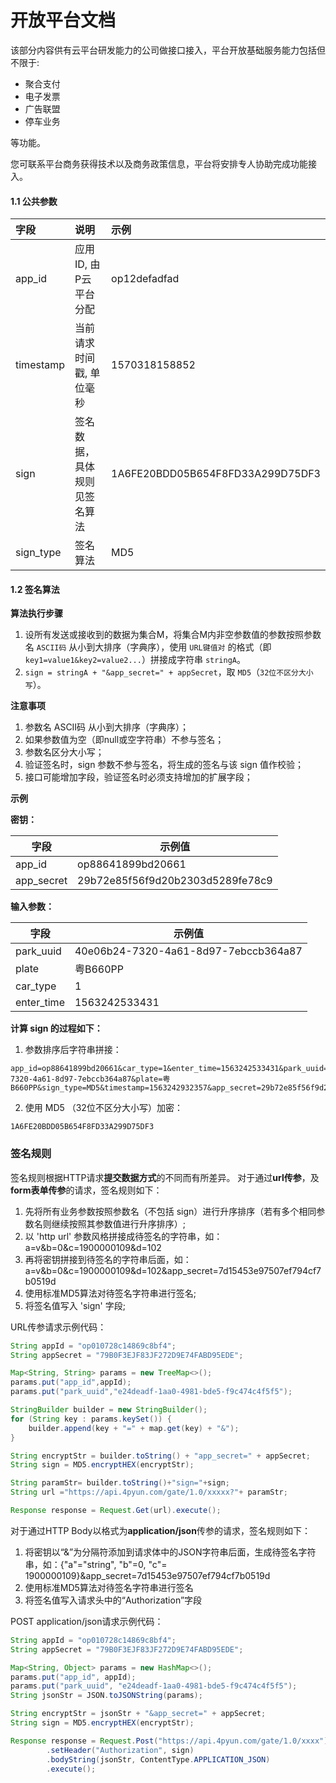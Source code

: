 # 开放平台文档

该部分内容供有云平台研发能力的公司做接口接入，平台开放基础服务能力包括但不限于:

- 聚合支付
- 电子发票
- 广告联盟
- 停车业务

等功能。

您可联系平台商务获得技术以及商务政策信息，平台将安排专人协助完成功能接入。


#### 1.1 公共参数

| 字段       | 说明                                | 示例                             |
| :--------- | :---------------------------------- | :------------------------------- |
| app_id     | 应用ID, 由P云平台分配               | op12defadfad                     |
| timestamp  | 当前请求时间戳, 单位毫秒            | 1570318158852                    |
| sign       | 签名数据，具体规则见签名算法        | 1A6FE20BDD05B654F8FD33A299D75DF3 |
| sign_type  | 签名算法                            | MD5                              |


#### 1.2 签名算法

**算法执行步骤**

1. 设所有发送或接收到的数据为集合M，将集合M内非空参数值的参数按照参数名 `ASCII码` 从小到大排序（字典序），使用 `URL键值对` 的格式（即 `key1=value1&key2=value2...`）拼接成字符串 `stringA`。
2. `sign = stringA + "&app_secret=" + appSecret`，取 `MD5`（`32位不区分大小写`）。

**注意事项**

1. 参数名 ASCII码 从小到大排序（字典序）；
2. 如果参数值为空（即null或空字符串）不参与签名；
3. 参数名区分大小写；
4. 验证签名时，sign 参数不参与签名，将生成的签名与该 sign 值作校验；
5. 接口可能增加字段，验证签名时必须支持增加的扩展字段；

**示例**

**密钥：**

| 字段       | 示例值                           |
| ---------- | -------------------------------- |
| app_id     | op88641899bd20661                |
| app_secret | 29b72e85f56f9d20b2303d5289fe78c9 |

**输入参数：**

| 字段       | 示例值                               |
| ---------- | ------------------------------------ |
| park_uuid  | 40e06b24-7320-4a61-8d97-7ebccb364a87 |
| plate      | 粤B660PP                             |
| car_type   | 1                                    |
| enter_time | 1563242533431                        |

**计算 sign 的过程如下：**

1. 参数排序后字符串拼接：
```
app_id=op88641899bd20661&car_type=1&enter_time=1563242533431&park_uuid=40e06b24-7320-4a61-8d97-7ebccb364a87&plate=粤B660PP&sign_type=MD5&timestamp=1563242932357&app_secret=29b72e85f56f9d20b2303d5289fe78c9
```

2. 使用 MD5 （32位不区分大小写）加密：
```
1A6FE20BDD05B654F8FD33A299D75DF3
```


### 签名规则

签名规则根据HTTP请求**提交数据方式**的不同而有所差异。
对于通过**url传参**，及**form表单传参**的请求，签名规则如下：

1. 先将所有业务参数按照参数名（不包括 sign）进行升序排序（若有多个相同参数名则继续按照其参数值进行升序排序）;
2. 以 'http url' 参数风格拼接成待签名的字符串，如：a=v&b=0&c=1900000109&d=102
3. 再将密钥拼接到待签名的字符串后面，如：a=v&b=0&c=1900000109&d=102&app_secret=7d15453e97507ef794cf7b0519d
4. 使用标准MD5算法对待签名字符串进行签名;
5. 将签名值写入 'sign' 字段;

URL传参请求示例代码：

```java
String appId = "op010728c14869c8bf4";
String appSecret = "79B0F3EJF83JF272D9E74FABD95EDE";

Map<String, String> params = new TreeMap<>();
params.put("app_id",appId);
params.put("park_uuid","e24deadf-1aa0-4981-bde5-f9c474c4f5f5");

StringBuilder builder = new StringBuilder();
for (String key : params.keySet()) {
    builder.append(key + "=" + map.get(key) + "&");
}

String encryptStr = builder.toString() + "app_secret=" + appSecret;
String sign = MD5.encryptHEX(encryptStr);

String paramStr= builder.toString()+"sign="+sign;
String url ="https://api.4pyun.com/gate/1.0/xxxxx?"+ paramStr;

Response response = Request.Get(url).execute();
```

对于通过HTTP Body以格式为**application/json**传参的请求，签名规则如下：

1. 将密钥以“&”为分隔符添加到请求体中的JSON字符串后面，生成待签名字符串，如：{"a"="string", "b"=0, "c"= 1900000109}&app_secret=7d15453e97507ef794cf7b0519d
2. 使用标准MD5算法对待签名字符串进行签名
3. 将签名值写入请求头中的“Authorization”字段

POST application/json请求示例代码：

```java
String appId = "op010728c14869c8bf4";
String appSecret = "79B0F3EJF83JF272D9E74FABD95EDE";

Map<String, Object> params = new HashMap<>();
params.put("app_id", appId);
params.put("park_uuid", "e24deadf-1aa0-4981-bde5-f9c474c4f5f5");
String jsonStr = JSON.toJSONString(params);

String encryptStr = jsonStr + "&app_secret=" + appSecret;
String sign = MD5.encryptHEX(encryptStr);

Response response = Request.Post("https://api.4pyun.com/gate/1.0/xxxx")
        .setHeader("Authorization", sign)
        .bodyString(jsonStr, ContentType.APPLICATION_JSON)
        .execute();
```
